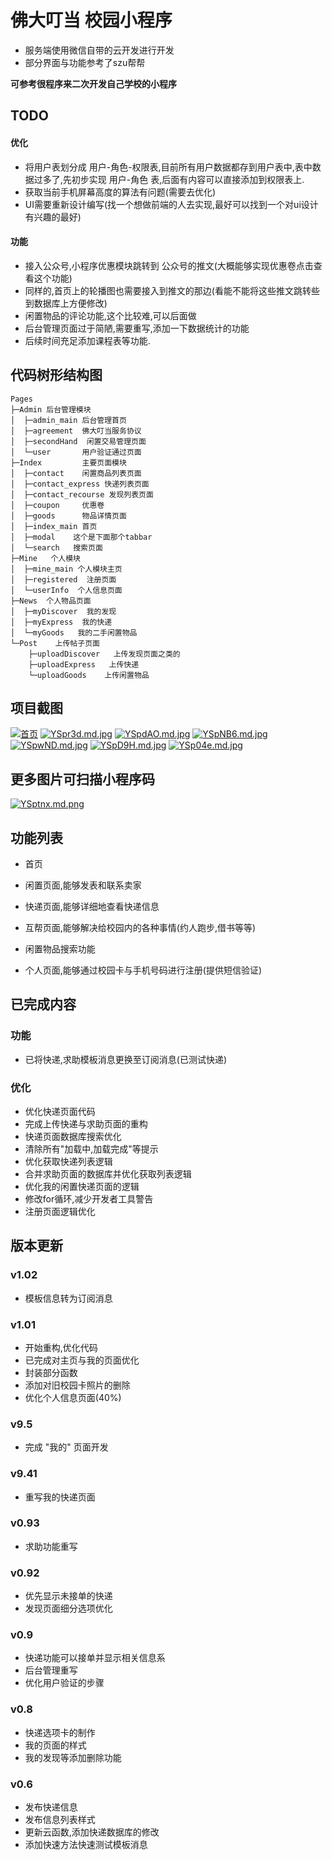 # 佛大叮当 校园小程序

- 服务端使用微信自带的云开发进行开发
- 部分界面与功能参考了szu帮帮

**可参考很程序来二次开发自己学校的小程序**



## TODO

#### 优化

- 将用户表划分成  用户-角色-权限表,目前所有用户数据都存到用户表中,表中数据过多了,先初步实现 用户-角色 表,后面有内容可以直接添加到权限表上.
- 获取当前手机屏幕高度的算法有问题(需要去优化)
- UI需要重新设计编写(找一个想做前端的人去实现,最好可以找到一个对ui设计有兴趣的最好)



#### 功能

- 接入公众号,小程序优惠模块跳转到 公众号的推文(大概能够实现优惠卷点击查看这个功能)
- 同样的,首页上的轮播图也需要接入到推文的那边(看能不能将这些推文跳转些到数据库上方便修改)
- 闲置物品的评论功能,这个比较难,可以后面做
- 后台管理页面过于简陋,需要重写,添加一下数据统计的功能
- 后续时间充足添加课程表等功能.



## 代码树形结构图

```
Pages
├─Admin 后台管理模块
│  ├─admin_main 后台管理首页
│  ├─agreement  佛大叮当服务协议
│  ├─secondHand  闲置交易管理页面
│  └─user		用户验证通过页面
├─Index			主要页面模块
│  ├─contact    闲置商品列表页面
│  ├─contact_express 快递列表页面
│  ├─contact_recourse 发现列表页面
│  ├─coupon		优惠卷
│  ├─goods		物品详情页面
│  ├─index_main 首页
│  ├─modal    这个是下面那个tabbar
│  └─search   搜索页面
├─Mine   个人模块
│  ├─mine_main 个人模块主页
│  ├─registered  注册页面
│  └─userInfo  个人信息页面
├─News  个人物品页面
│  ├─myDiscover  我的发现
│  ├─myExpress  我的快递
│  └─myGoods   我的二手闲置物品
└─Post    上传帖子页面
    ├─uploadDiscover   上传发现页面之类的
    ├─uploadExpress   上传快递
    └─uploadGoods    上传闲置物品
```





## 项目截图
[![首页](https://s1.ax1x.com/2020/05/03/YSpJj1.md.png)](https://imgchr.com/i/YSpJj1)
[![YSpr3d.md.jpg](https://s1.ax1x.com/2020/05/03/YSpr3d.md.jpg)](https://imgchr.com/i/YSpr3d)
[![YSpdAO.md.jpg](https://s1.ax1x.com/2020/05/03/YSpdAO.md.jpg)](https://imgchr.com/i/YSpdAO)
[![YSpNB6.md.jpg](https://s1.ax1x.com/2020/05/03/YSpNB6.md.jpg)](https://imgchr.com/i/YSpNB6)
[![YSpwND.md.jpg](https://s1.ax1x.com/2020/05/03/YSpwND.md.jpg)](https://imgchr.com/i/YSpwND)
[![YSpD9H.md.jpg](https://s1.ax1x.com/2020/05/03/YSpD9H.md.jpg)](https://imgchr.com/i/YSpD9H)
[![YSp04e.md.jpg](https://s1.ax1x.com/2020/05/03/YSp04e.md.jpg)](https://imgchr.com/i/YSp04e)



## 更多图片可扫描小程序码

[![YSptnx.md.png](https://s1.ax1x.com/2020/05/03/YSptnx.md.png)](https://imgchr.com/i/YSptnx)











## 功能列表

- 首页

- 闲置页面,能够发表和联系卖家

- 快递页面,能够详细地查看快递信息

- 互帮页面,能够解决给校园内的各种事情(约人跑步,借书等等)

- 闲置物品搜索功能

- 个人页面,能够通过校园卡与手机号码进行注册(提供短信验证)

  

  
  
  
  
  






## 已完成内容
### 功能
- 已将快递,求助模板消息更换至订阅消息(已测试快递)
### 优化
- 优化快递页面代码
- 完成上传快递与求助页面的重构
- 快递页面数据库搜索优化
- 清除所有"加载中,加载完成"等提示
- 优化获取快递列表逻辑
- 合并求助页面的数据库并优化获取列表逻辑
- 优化我的闲置快递页面的逻辑
- 修改for循环,减少开发者工具警告
- 注册页面逻辑优化

## 版本更新

### v1.02
- 模板信息转为订阅消息


### v1.01
- 开始重构,优化代码
- 已完成对主页与我的页面优化
- 封装部分函数
- 添加对旧校园卡照片的删除
- 优化个人信息页面(40%)

### v9.5
- 完成 "我的" 页面开发

### v9.41
- 重写我的快递页面


### v0.93
- 求助功能重写


### v0.92
- 优先显示未接单的快递
- 发现页面细分选项优化


### v0.9
- 快递功能可以接单并显示相关信息系
- 后台管理重写
- 优化用户验证的步骤


### v0.8
- 快递选项卡的制作
- 我的页面的样式
- 我的发现等添加删除功能


### v0.6

- 发布快递信息
- 发布信息列表样式
- 更新云函数,添加快递数据库的修改
- 添加快速方法快速测试模板消息

